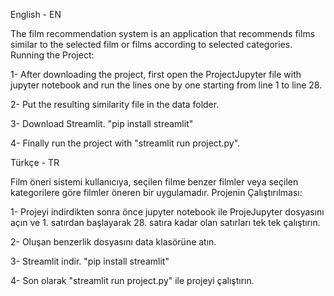 English - EN

The film recommendation system is an application that recommends films similar to the selected film or films according to selected categories.
Running the Project:

1- After downloading the project, first open the ProjectJupyter file with jupyter notebook and run the lines one by one starting from line 1 to line 28.

2- Put the resulting similarity file in the data folder.

3- Download Streamlit. "pip install streamlit"

4- Finally run the project with "streamlit run project.py".


Türkçe - TR

Film öneri sistemi kullanıcıya, seçilen filme benzer filmler veya seçilen kategorilere göre filmler öneren bir uygulamadır.
Projenin Çalıştırılması:

1- Projeyi indirdikten sonra önce jupyter notebook ile ProjeJupyter dosyasını açın ve 1. satırdan başlayarak 28. satıra kadar olan satırları tek tek çalıştırın.

2- Oluşan benzerlik dosyasını data klasörüne atın.

3- Streamlit indir. "pip install streamlit"

4- Son olarak "streamlit run project.py" ile projeyi çalıştırın.

